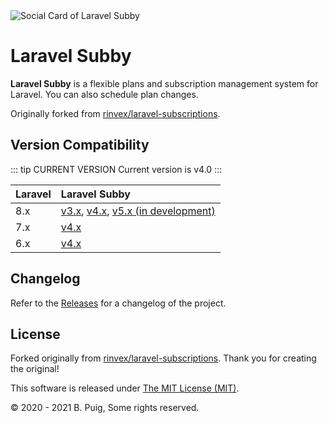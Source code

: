 <img src="https://repository-images.githubusercontent.com/312531331/83fd5e80-9ec8-11eb-9b6a-210d761a536e" alt="Social Card of Laravel Subby">

# Laravel Subby

**Laravel Subby** is a flexible plans and subscription management system for Laravel. You can also schedule plan
changes.

Originally forked from [rinvex/laravel-subscriptions](https://github.com/rinvex/laravel-subscriptions).

## Version Compatibility
::: tip CURRENT VERSION
Current version is v4.0
:::

Laravel  | Laravel Subby
:---------|:----------
8.x    | [v3.x](/v3.x/), [v4.x](/v4.x/), [v5.x (in development)](/v5.x/)
7.x    | [v4.x](/v4.x/)
6.x    | [v4.x](/v4.x/)

## Changelog

Refer to the [Releases](https://github.com/bpuig/laravel-subby/releases) for a changelog of the project.

## License

Forked originally from [rinvex/laravel-subscriptions](https://github.com/rinvex/laravel-subscriptions). Thank you for
creating the original!

This software is released under [The MIT License (MIT)](LICENSE).

&copy; 2020 - 2021 B. Puig, Some rights reserved.



